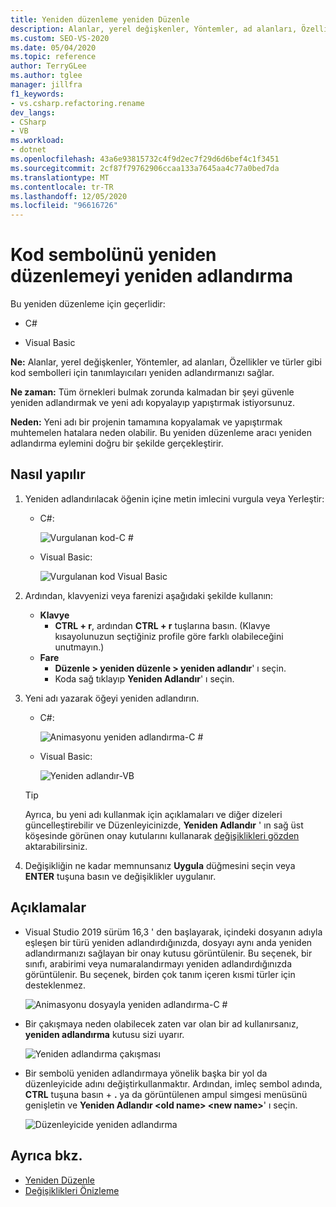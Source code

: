 ```yaml
---
title: Yeniden düzenleme yeniden Düzenle
description: Alanlar, yerel değişkenler, Yöntemler, ad alanları, Özellikler ve türler gibi kod sembolleri için tanımlayıcıları yeniden adlandırmak üzere yeniden Düzenle özelliğini nasıl kullanacağınızı öğrenin.
ms.custom: SEO-VS-2020
ms.date: 05/04/2020
ms.topic: reference
author: TerryGLee
ms.author: tglee
manager: jillfra
f1_keywords:
- vs.csharp.refactoring.rename
dev_langs:
- CSharp
- VB
ms.workload:
- dotnet
ms.openlocfilehash: 43a6e93815732c4f9d2ec7f29d6d6bef4c1f3451
ms.sourcegitcommit: 2cf87f79762906ccaa133a7645aa4c77a0bed7da
ms.translationtype: MT
ms.contentlocale: tr-TR
ms.lasthandoff: 12/05/2020
ms.locfileid: "96616726"
---
```

# <a name="rename-a-code-symbol-refactoring"></a>Kod sembolünü yeniden düzenlemeyi yeniden adlandırma

Bu yeniden düzenleme için geçerlidir:

- C#

- Visual Basic

**Ne:** Alanlar, yerel değişkenler, Yöntemler, ad alanları, Özellikler ve türler gibi kod sembolleri için tanımlayıcıları yeniden adlandırmanızı sağlar.

**Ne zaman:** Tüm örnekleri bulmak zorunda kalmadan bir şeyi güvenle yeniden adlandırmak ve yeni adı kopyalayıp yapıştırmak istiyorsunuz.

**Neden:** Yeni adı bir projenin tamamına kopyalamak ve yapıştırmak muhtemelen hatalara neden olabilir. Bu yeniden düzenleme aracı yeniden adlandırma eylemini doğru bir şekilde gerçekleştirir.

## <a name="how-to"></a>Nasıl yapılır

1. Yeniden adlandırılacak öğenin içine metin imlecini vurgula veya Yerleştir:

   - C#:

       ![Vurgulanan kod-C #](media/rename-highlight-cs.png)

   - Visual Basic:

       ![Vurgulanan kod Visual Basic](media/rename-highlight-vb.png)

2. Ardından, klavyenizi veya farenizi aşağıdaki şekilde kullanın:

   - **Klavye**
      - **CTRL + r**, ardından **CTRL + r** tuşlarına basın. (Klavye kısayolunuzun seçtiğiniz profile göre farklı olabileceğini unutmayın.)
   - **Fare**
      - **Düzenle > yeniden düzenle > yeniden adlandır**' ı seçin.
      - Koda sağ tıklayıp **Yeniden Adlandır**' ı seçin.

3. Yeni adı yazarak öğeyi yeniden adlandırın.

   - C#:

      ![Animasyonu yeniden adlandırma-C #](media/rename-animated-cs.gif)

   - Visual Basic:

      ![Yeniden adlandır-VB](media/rename-rename-vb.png)

   > [!TIP]
   > Ayrıca, bu yeni adı kullanmak için açıklamaları ve diğer dizeleri güncelleştirebilir ve Düzenleyicinizde, **Yeniden Adlandır** ' ın sağ üst köşesinde görünen onay kutularını kullanarak [değişiklikleri gözden](../../ide/preview-changes.md) aktarabilirsiniz.

4. Değişikliğin ne kadar memnunsanız **Uygula** düğmesini seçin veya **ENTER** tuşuna basın ve değişiklikler uygulanır.

## <a name="remarks"></a>Açıklamalar

- Visual Studio 2019 sürüm 16,3 ' den başlayarak, içindeki dosyanın adıyla eşleşen bir türü yeniden adlandırdığınızda, dosyayı aynı anda yeniden adlandırmanızı sağlayan bir onay kutusu görüntülenir. Bu seçenek, bir sınıfı, arabirimi veya numaralandırmayı yeniden adlandırdığınızda görüntülenir. Bu seçenek, birden çok tanım içeren kısmi türler için desteklenmez.

   ![Animasyonu dosyayla yeniden adlandırma-C #](media/rename-with-file-animated-cs.gif)

- Bir çakışmaya neden olabilecek zaten var olan bir ad kullanırsanız, **yeniden adlandırma** kutusu sizi uyarır.

   ![Yeniden adlandırma çakışması](media/rename-conflict-cs.png)

- Bir sembolü yeniden adlandırmaya yönelik başka bir yol da düzenleyicide adını değiştirkullanmaktır. Ardından, imleç sembol adında, **CTRL** tuşuna basın + **.** ya da görüntülenen ampul simgesi menüsünü genişletin ve **Yeniden Adlandır \<old name> \<new name>**' ı seçin.

   ![Düzenleyicide yeniden adlandırma](media/rename-with-editor-cs.png)

## <a name="see-also"></a>Ayrıca bkz.

- [Yeniden Düzenle](../refactoring-in-visual-studio.md)
- [Değişiklikleri Önizleme](../../ide/preview-changes.md)
